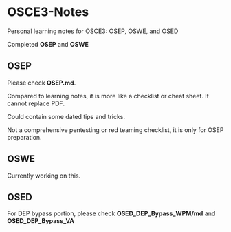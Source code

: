 # OSCE3-Notes
Personal learning notes for OSCE3: OSEP, OSWE, and OSED

Completed **OSEP** and **OSWE**

## OSEP
Please check **OSEP.md**.   

Compared to learning notes, it is more like a checklist or cheat sheet. It cannot replace PDF.

Could contain some dated tips and tricks.

Not a comprehensive pentesting or red teaming checklist, it is only for OSEP preparation.

## OSWE
Currently working on this.


## OSED
For DEP bypass portion, please check **OSED_DEP_Bypass_WPM/md** and **OSED_DEP_Bypass_VA**
